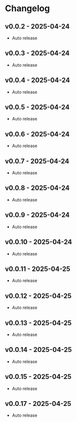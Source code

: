 # Changelog

## v0.0.2 - 2025-04-24

- Auto release

## v0.0.3 - 2025-04-24

- Auto release

## v0.0.4 - 2025-04-24

- Auto release

## v0.0.5 - 2025-04-24

- Auto release

## v0.0.6 - 2025-04-24

- Auto release

## v0.0.7 - 2025-04-24

- Auto release

## v0.0.8 - 2025-04-24

- Auto release

## v0.0.9 - 2025-04-24

- Auto release

## v0.0.10 - 2025-04-24

- Auto release

## v0.0.11 - 2025-04-25

- Auto release

## v0.0.12 - 2025-04-25

- Auto release

## v0.0.13 - 2025-04-25
- Auto release

## v0.0.14 - 2025-04-25
- Auto release

## v0.0.15 - 2025-04-25
- Auto release

## v0.0.17 - 2025-04-25
- Auto release
